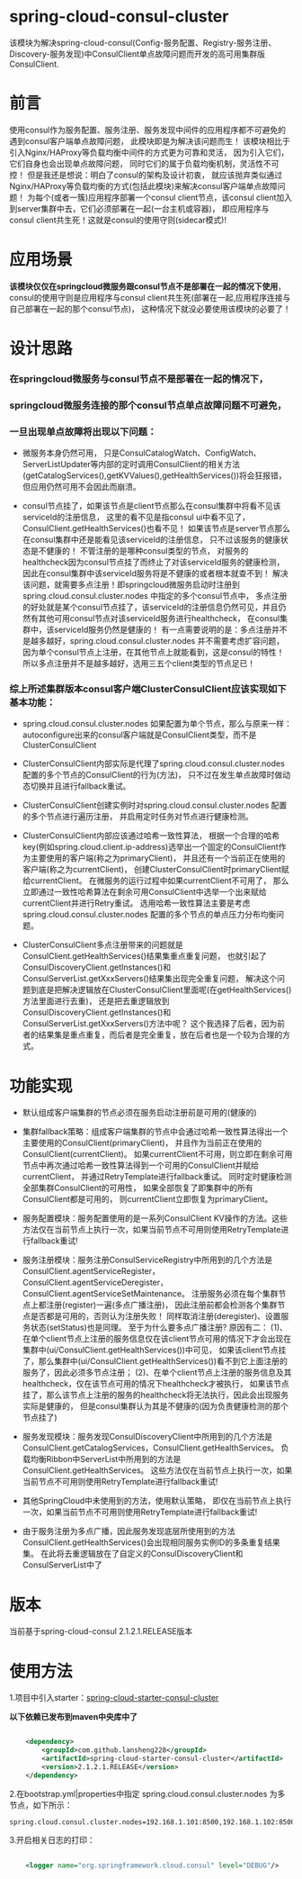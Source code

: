 # spring-cloud-consul-cluster
该模块为解决spring-cloud-consul(Config-服务配置、Registry-服务注册、Discovery-服务发现)中ConsulClient单点故障问题而开发的高可用集群版ConsulClient.

# 前言
使用consul作为服务配置、服务注册、服务发现中间件的应用程序都不可避免的遇到consul客户端单点故障问题，
此模块即是为解决该问题而生！
该模块相比于引入Nginx/HAProxy等负载均衡中间件的方式更为可靠和灵活，
因为引入它们，它们自身也会出现单点故障问题，
同时它们的属于负载均衡机制，灵活性不可控！
但是我还是想说：明白了consul的架构及设计初衷，
就应该抛弃类似通过Nginx/HAProxy等负载均衡的方式(包括此模块)来解决consul客户端单点故障问题！
为每个(或者一簇)应用程序部署一个consul client节点，该consul client加入到server集群中去，它们必须部署在一起(一台主机或容器)，
即应用程序与consul client共生死！这就是consul的使用守则(sidecar模式)!

# 应用场景
**该模块仅仅在springcloud微服务跟consul节点不是部署在一起的情况下使用**，
consul的使用守则是应用程序与consul client共生死(部署在一起,应用程序连接与自己部署在一起的那个consul节点)，
这种情况下就没必要使用该模块的必要了！

# 设计思路
### 在springcloud微服务与consul节点不是部署在一起的情况下，
### springcloud微服务连接的那个consul节点单点故障问题不可避免，
### 一旦出现单点故障将出现以下问题：

* 微服务本身仍然可用，
 只是ConsulCatalogWatch、ConfigWatch、ServerListUpdater等内部的定时调用ConsulClient的相关方法(getCatalogServices(),getKVValues(),getHealthServices())将会狂报错，但应用仍然可用不会因此而崩溃。

* consul节点挂了，如果该节点是client节点那么在consul集群中将看不见该serviceId的注册信息，
 这里的看不见是指consul ui中看不见了，ConsulClient.getHealthServices()也看不见！
 如果该节点是server节点那么在consul集群中还是能看见该serviceId的注册信息，
 只不过该服务的健康状态是不健康的！
 不管注册的是哪种consul类型的节点，
 对服务的healthcheck因为consul节点挂了而终止了对该serviceId服务的健康检测，
 因此在consul集群中该serviceId服务将是不健康的或者根本就查不到！
 解决该问题，就需要多点注册！即springcloud微服务启动时注册到spring.cloud.consul.cluster.nodes 中指定的多个consul节点中，
 多点注册的好处就是某个consul节点挂了，该serviceId的注册信息仍然可见，并且仍然有其他可用consul节点对该serviceId服务进行healthcheck，
 在consul集群中，该serviceId服务仍然是健康的！
 有一点需要说明的是：多点注册并不是越多越好，spring.cloud.consul.cluster.nodes 并不需要考虑扩容问题，
 因为单个consul节点上注册，在其他节点上就能看到，这是consul的特性！
 所以多点注册并不是越多越好，选用三五个client类型的节点足已！

### 综上所述集群版本consul客户端ClusterConsulClient应该实现如下基本功能：

* spring.cloud.consul.cluster.nodes 如果配置为单个节点，那么与原来一样：autoconfigure出来的consul客户端就是ConsulClient类型，而不是ClusterConsulClient

* ClusterConsulClient内部实际是代理了spring.cloud.consul.cluster.nodes 配置的多个节点的ConsulClient的行为(方法)，
只不过在发生单点故障时做动态切换并且进行fallback重试。

* ClusterConsulClient创建实例时对spring.cloud.consul.cluster.nodes 配置的多个节点进行遍历注册，
并启用定时任务对节点进行健康检测。

* ClusterConsulClient内部应该通过哈希一致性算法，
根据一个合理的哈希key(例如spring.cloud.client.ip-address)选举出一个固定的ConsulClient作为主要使用的客户端(称之为primaryClient)，
并且还有一个当前正在使用的客户端(称之为currentClient)，
创建ClusterConsulClient时primaryClient赋给currentClient。
在微服务的运行过程中如果currentClient不可用了，
那么立即通过一致性哈希算法在剩余可用ConsulClient中选举一个出来赋给currentClient并进行Retry重试。
选用哈希一致性算法主要是考虑spring.cloud.consul.cluster.nodes 配置的多个节点的单点压力分布均衡问题。

* ClusterConsulClient多点注册带来的问题就是ConsulClient.getHealthServices()结果集重点重复问题，
也就引起了ConsulDiscoveryClient.getInstances()和ConsulServerList.getXxxServers()结果集出现完全重复问题，
解决这个问题到底是把解决逻辑放在ClusterConsulClient里面呢(在getHealthServices()方法里面进行去重)，
还是把去重逻辑放到ConsulDiscoveryClient.getInstances()和ConsulServerList.getXxxServers()方法中呢？
这个我选择了后者，因为前者的结果集是重点重复，而后者是完全重复，放在后者也是一个较为合理的方式。

# 功能实现

* 默认组成客户端集群的节点必须在服务启动注册前是可用的(健康的)

* 集群fallback策略：组成客户端集群的节点中会通过哈希一致性算法得出一个主要使用的ConsulClient(primaryClient)，
并且作为当前正在使用的ConsulClient(currentClient)。
如果currentClient不可用，则立即在剩余可用节点中再次通过哈希一致性算法得到一个可用的ConsulClient并赋给currentClient，
并通过RetryTemplate进行fallback重试。
同时定时健康检测全部集群ConsulClient的可用性，
如果全部恢复了即集群中的所有ConsulClient都是可用的，
则currentClient立即恢复为primaryClient。

* 服务配置模块：服务配置使用的是一系列ConsulClient KV操作的方法。这些方法仅在当前节点上执行一次，如果当前节点不可用则使用RetryTemplate进行fallback重试!

* 服务注册模块：服务注册ConsulServiceRegistry中所用到的几个方法是ConsulClient.agentServiceRegister，ConsulClient.agentServiceDeregister，ConsulClient.agentServiceSetMaintenance。
注册服务必须在每个集群节点上都注册(register)一遍(多点广播注册)，
因此注册前都会检测各个集群节点是否都是可用的，否则认为注册失败！
同样取消注册(deregister)、设置服务状态(setStatus)也是同理。
至于为什么要多点广播注册?
原因有二：
(1)、在单个client节点上注册的服务信息仅在该client节点可用的情况下才会出现在集群中(ui/ConsulClient.getHealthServices())中可见，
如果该client节点挂了，那么集群中(ui/ConsulClient.getHealthServices())看不到它上面注册的服务了，因此必须多节点注册；
(2)、在单个client节点上注册的服务信息及其healthcheck，仅在该节点可用的情况下healthcheck才被执行，
如果该节点挂了，那么该节点上注册的服务的healthcheck将无法执行，因此会出现服务实际是健康的，
但是consul集群认为其是不健康的(因为负责健康检测的那个节点挂了)

* 服务发现模块：服务发现ConsulDiscoveryClient中所用到的几个方法是ConsulClient.getCatalogServices，ConsulClient.getHealthServices。
负载均衡Ribbon中ServerList中所用到的方法是ConsulClient.getHealthServices。
这些方法仅在当前节点上执行一次，如果当前节点不可用则使用RetryTemplate进行fallback重试!

* 其他SpringCloud中未使用到的方法，使用默认策略，
即仅在当前节点上执行一次，如果当前节点不可用则使用RetryTemplate进行fallback重试!

* 由于服务注册为多点广播，因此服务发现底层所使用到的方法ConsulClient.getHealthServices()会出现相同服务实例ID的多条重复结果集。
在此将去重逻辑放在了自定义的ConsulDiscoveryClient和ConsulServerList中了

# 版本

当前基于spring-cloud-consul 2.1.2.1.RELEASE版本

# 使用方法

1.项目中引入starter：[spring-cloud-starter-consul-cluster](https://github.com/lansheng228/spring-cloud-starter-consul-cluster)

**以下依赖已发布到maven中央库中了**

````xml

	<dependency>
		<groupId>com.github.lansheng228</groupId>
		<artifactId>spring-cloud-starter-consul-cluster</artifactId>
		<version>2.1.2.1.RELEASE</version>
	</dependency>

````

2.在bootstrap.yml|properties中指定 spring.cloud.consul.cluster.nodes 为多节点，如下所示：
	
	spring.cloud.consul.cluster.nodes=192.168.1.101:8500,192.168.1.102:8500,192.168.1.103:8500

3.开启相关日志的打印：

````xml
	
	<logger name="org.springframework.cloud.consul" level="DEBUG"/>
	
````
